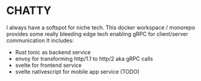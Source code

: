 # CHATTY

I always have a softspot for niche tech. This docker workspace / monorepo provides some really bleeding edge tech enabling gRPC for client/server communication
It includes:

 - Rust tonic as backend service
 - envoy for transforming http/1.1 to http/2 aka gRPC calls
 - svelte for frontend service
 - svelte nativescript for mobile app service (TODO)
